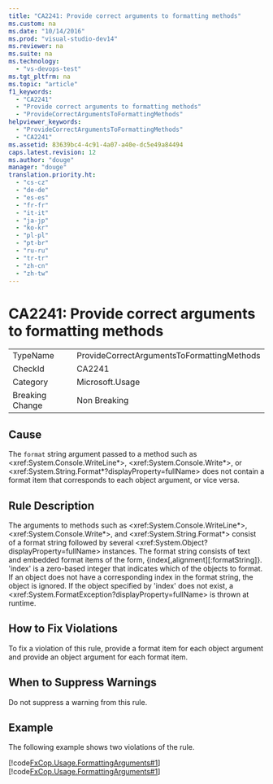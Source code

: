 ```yaml
---
title: "CA2241: Provide correct arguments to formatting methods"
ms.custom: na
ms.date: "10/14/2016"
ms.prod: "visual-studio-dev14"
ms.reviewer: na
ms.suite: na
ms.technology: 
  - "vs-devops-test"
ms.tgt_pltfrm: na
ms.topic: "article"
f1_keywords: 
  - "CA2241"
  - "Provide correct arguments to formatting methods"
  - "ProvideCorrectArgumentsToFormattingMethods"
helpviewer_keywords: 
  - "ProvideCorrectArgumentsToFormattingMethods"
  - "CA2241"
ms.assetid: 83639bc4-4c91-4a07-a40e-dc5e49a84494
caps.latest.revision: 12
ms.author: "douge"
manager: "douge"
translation.priority.ht: 
  - "cs-cz"
  - "de-de"
  - "es-es"
  - "fr-fr"
  - "it-it"
  - "ja-jp"
  - "ko-kr"
  - "pl-pl"
  - "pt-br"
  - "ru-ru"
  - "tr-tr"
  - "zh-cn"
  - "zh-tw"
---
```

# CA2241: Provide correct arguments to formatting methods
|||  
|-|-|  
|TypeName|ProvideCorrectArgumentsToFormattingMethods|  
|CheckId|CA2241|  
|Category|Microsoft.Usage|  
|Breaking Change|Non Breaking|  
  
## Cause  
 The `format` string argument passed to a method such as \<xref:System.Console.WriteLine*>,  \<xref:System.Console.Write*>, or  \<xref:System.String.Format*?displayProperty=fullName> does not contain a format item that corresponds to each object argument, or vice versa.  
  
## Rule Description  
 The arguments to methods such as \<xref:System.Console.WriteLine*>, \<xref:System.Console.Write*>, and \<xref:System.String.Format*> consist of a format string followed by several \<xref:System.Object?displayProperty=fullName> instances. The format string consists of text and embedded format items of the form, {index[,alignment][:formatString]}. 'index' is a zero-based integer that indicates which of the objects to format. If an object does not have a corresponding index in the format string, the object is ignored. If the object specified by 'index' does not exist, a \<xref:System.FormatException?displayProperty=fullName> is thrown at runtime.  
  
## How to Fix Violations  
 To fix a violation of this rule, provide a format item for each object argument and provide an object argument for each format item.  
  
## When to Suppress Warnings  
 Do not suppress a warning from this rule.  
  
## Example  
 The following example shows two violations of the rule.  
  
 [!code[FxCop.Usage.FormattingArguments#1](../codequality/codesnippet/VisualBasic/ca2241--provide-correct-arguments-to-formatting-methods_1.vb)]
[!code[FxCop.Usage.FormattingArguments#1](../codequality/codesnippet/CSharp/ca2241--provide-correct-arguments-to-formatting-methods_1.cs)]